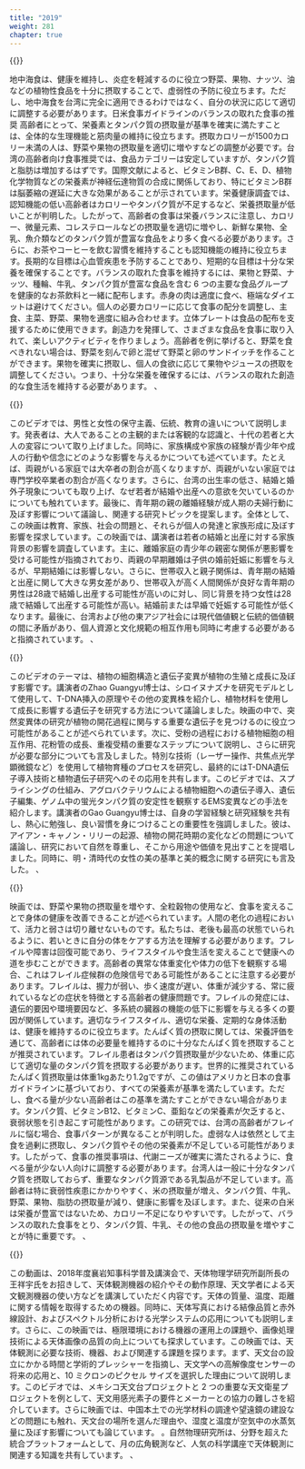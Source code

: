 ```yaml
---
title: "2019"
weight: 281
chapter: true
---
```



{{<youtube id="pFdP1dTdoyI">}}

地中海食は、健康を維持し、炎症を軽減するのに役立つ野菜、果物、ナッツ、油などの植物性食品を十分に摂取することで、虚弱性の予防に役立ちます。ただし、地中海食を台湾に完全に適用できるわけではなく、自分の状況に応じて適切に調整する必要があります。日米食事ガイドラインのバランスの取れた食事の推奨 高齢者にとって、栄養素とタンパク質の摂取量が基準を確実に満たすことは、全体的な生理機能と筋肉量の維持に役立ちます。摂取カロリーが1500カロリー未満の人は、野菜や果物の摂取量を適切に増やすなどの調整が必要です。台湾の高齢者向け食事推奨では、食品カテゴリーは安定していますが、タンパク質と脂肪は増加するはずです。国際文献によると、ビタミンB群、C、E、D、植物化学物質などの栄養素が神経伝達物質の合成に関係しており、特にビタミンB群は脳萎縮の遅延に大きな効果があることが示されています。栄養健康調査では、認知機能の低い高齢者はカロリーやタンパク質が不足するなど、栄養摂取量が低いことが判明した。したがって、高齢者の食事は栄養バランスに注意し、カロリー、微量元素、コレステロールなどの摂取量を適切に増やし、新鮮な果物、全乳、魚介類などのタンパク質が豊富な食品をより多く食べる必要があります。さらに、お茶やコーヒーを飲む習慣を維持することも認知機能の維持に役立ちます。長期的な目標は心血管疾患を予防することであり、短期的な目標は十分な栄養を確保することです。バランスの取れた食事を維持するには、果物と野菜、ナッツ、種輪、牛乳、タンパク質が豊富な食品を含む 6 つの主要な食品グループを健康的なお茶飲料と一緒に配布します。赤身の肉は適度に食べ、極端なダイエットは避けてください。個人の必要カロリーに応じて食事の配分を調整し、主食、主菜、野菜、果物を適度に組み合わせます。立体プレートは食品の配布を支援するために使用できます。創造力を発揮して、さまざまな食品を食事に取り入れて、楽しいアクティビティを作りましょう。高齢者を例に挙げると、野菜を食べきれない場合は、野菜を刻んで卵と混ぜて野菜と卵のサンドイッチを作ることができます。果物を確実に摂取し、個人の食欲に応じて果物やジュースの摂取を調整してください。つまり、十分な栄養を確保するには、バランスの取れた創造的な食生活を維持する必要があります。 、

{{<youtube id="-60oUpwC0Pc">}}

このビデオでは、男性と女性の保守主義、伝統、教育の違いについて説明します。発表者は、大人であることの主観的または客観的な認識と、十代の若者と大人の変容について取り上げました。同時に、家族構成や家族の経験が青少年や成人の行動や信念にどのような影響を与えるかについても述べています。たとえば、両親がいる家庭では大卒者の割合が高くなりますが、両親がいない家庭では専門学校卒業者の割合が高くなります。さらに、台湾の出生率の低さ、結婚と婚外子現象についても取り上げ、なぜ若者が結婚や出産への意欲を欠いているのかについても触れています。最後に、青年期の親の離婚経験が成人期の夫婦行動に及ぼす影響について議論し、関連する研究トピックを提案します。全体として、この映画は教育、家族、社会の問題と、それらが個人の発達と家族形成に及ぼす影響を探求しています。この映画では、講演者は若者の結婚と出産に対する家族背景の影響を調査しています。主に、離婚家庭の青少年の親密な関係が悪影響を受ける可能性が指摘されており、両親の早期離婚は子供の婚前妊娠に影響を与えるが、早期結婚には影響しない。さらに、世帯収入と親子関係は、青年期の結婚と出産に関して大きな男女差があり、世帯収入が高く人間関係が良好な青年期の男性は28歳で結婚し出産する可能性が高いのに対し、同じ背景を持つ女性は28歳で結婚して出産する可能性が高い。結婚前または早婚で妊娠する可能性が低くなります。最後に、台湾および他の東アジア社会には現代価値観と伝統的価値観の間に矛盾があり、個人資源と文化規範の相互作用も同時に考慮する必要があると指摘されています。 、

{{<youtube id="oIoIgCPkHv4">}}

このビデオのテーマは、植物の細胞構造と遺伝子変異が植物の生殖と成長に及ぼす影響です。講演者のZhao Guangyu博士は、シロイヌナズナを研究モデルとして使用して、T-DNA挿入の原理やその他の変異株を紹介し、植物材料を使用して成長に影響する遺伝子を研究する方法について議論しました。映画の中で、突然変異体の研究が植物の開花過程に関与する重要な遺伝子を見つけるのに役立つ可能性があることが述べられています。次に、受粉の過程における植物細胞の相互作用、花粉管の成長、重複受精の重要なステップについて説明し、さらに研究が必要な部分についても言及しました。特別な技術（レーザー操作、共焦点光学顕微鏡など）を使用して植物育種のプロセスを研究し、最終的にはT-DNA遺伝子導入技術と植物遺伝子研究へのその応用を共有します。このビデオでは、スプライシングの仕組み、アグロバクテリウムによる植物細胞への遺伝子導入、遺伝子編集、ゲノム中の蛍光タンパク質の安定性を観察するEMS変異などの手法を紹介します。講演者のGao Guangyu博士は、自身の学習経験と研究経験を共有し、熱心に勉強し、良い習慣を身につけることの重要性を強調しました。彼は、アイアン・キャノン・リリーの起源、植物の開花時期の変化などの問題について議論し、研究において自然を尊重し、そこから用途や価値を見出すことを提唱しました。同時に、明・清時代の女性の美の基準と美的概念に関する研究にも言及した。 、

{{<youtube id="kjweZK0d_4s">}}

映画では、野菜や果物の摂取量を増やす、全粒穀物の使用など、食事を変えることで身体の健康を改善できることが述べられています。人間の老化の過程において、活力と弱さは切り離せないものです。私たちは、老後も最高の状態でいられるように、若いときに自分の体をケアする方法を理解する必要があります。フレイルや障害は回復可能であり、ライフスタイルや食生活を変えることで健康への道を歩むことができます。高齢者の異常な体重変化や体力の低下を観察する場合、これはフレイル症候群の危険信号である可能性があることに注意する必要があります。フレイルは、握力が弱い、歩く速度が遅い、体重が減少する、常に疲れているなどの症状を特徴とする高齢者の健康問題です。フレイルの発症には、遺伝的要因や環境要因など、多系統の臓器の機能の低下に影響を与える多くの要因が関係しています。適切なライフスタイル、適切な栄養、定期的な身体活動は、健康を維持するのに役立ちます。たんぱく質の摂取に関しては、栄養評価を通じて、高齢者には体の必要量を維持するのに十分なたんぱく質を摂取することが推奨されています。フレイル患者はタンパク質摂取量が少ないため、体重に応じて適切な量のタンパク質を摂取する必要があります。世界的に推奨されているたんぱく質摂取量は体重1kgあたり1.2gですが、この値はアメリカと日本の食事ガイドラインに基づいており、すべての栄養素が基準を満たしています。ただし、食べる量が少ない高齢者はこの基準を満たすことができない場合があります。タンパク質、ビタミンB12、ビタミンC、亜鉛などの栄養素が欠乏すると、衰弱状態を引き起こす可能性があります。この研究では、台湾の高齢者がフレイルに悩む場合、食事パターンが異なることが判明した。虚弱な人は依然として主食を過剰に摂取し、タンパク質やその他の栄養素が不足している可能性があります。したがって、食事の推奨事項は、代謝ニーズが確実に満たされるように、食べる量が少ない人向けに調整する必要があります。台湾人は一般に十分なタンパク質を摂取しておらず、重要なタンパク質源である乳製品が不足しています。高齢者は特に衰弱性疾患にかかりやすく、米の摂取量が増え、タンパク質、牛乳、野菜、果物、脂肪の摂取量が減り、健康に影響を及ぼします。また、従来の白米は栄養が豊富ではないため、カロリー不足になりやすいです。したがって、バランスの取れた食事をとり、タンパク質、牛乳、その他の食品の摂取量を増やすことが特に重要です。 、

{{<youtube id="_r-6fgbz0zs">}}

この動画は、2018年度襄岩知事科学普及講演会で、天体物理学研究所副所長の王祥宇氏をお招きして、天体観測機器の紹介やその動作原理、天文学者による天文観測機器の使い方などを講演していただく内容です。天体の質量、温度、距離に関する情報を取得するための機器。同時に、天体写真における結像品質と赤外線設計、およびスペクトル分析における光学システムの応用についても説明します。さらに、この映画では、極限環境における機器の運用上の課題や、画像処理技術による天体画像の品質の向上についても探求しています。この映画では、天体観測に必要な技術、機器、および関連する課題を探ります。まず、天文台の設立にかかる時間と学術的プレッシャーを指摘し、天文学への高解像度センサーの将来の応用と、10 ミクロンのピクセル サイズを選択した理由について説明します。このビデオでは、メキシコ天文台プロジェクトと 2 つの重要な天文衛星プロジェクトを例として、天文用感光素子の要件とメーカーとの協力の難しさを紹介しています。さらに映画では、中国本土での光学材料の調達や望遠鏡の建設などの問題にも触れ、天文台の場所を選んだ理由や、湿度と温度が空気中の水蒸気量に及ぼす影響についても論じています。 。自然物理研究所は、分野を超えた統合プラットフォームとして、月の広角観測など、人気の科学講座で天体観測に関連する知識を共有しています。 、

